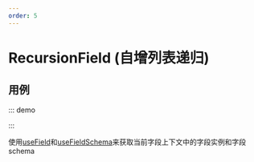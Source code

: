 ```yaml
---
order: 5
---
```


# RecursionField (自增列表递归)

## 用例

::: demo
<template>
  <FormProvider :form="form">
    <SchemaField>
      <SchemaArrayField name="custom" x-component="ArrayItems">
        <SchemaObjectField>
          <SchemaStringField name="input" x-component="Input" />
        </SchemaObjectField>
      </SchemaArrayField>
    </SchemaField>
  </FormProvider>
</template>

<script>
import { defineComponent, h } from '@vue/composition-api'
// or "import { defineComponent, h } from 'vue'" if using vue3
import { Input, Button, Space } from 'ant-design-vue'
import { createForm } from '@formily/core'
import { FormProvider, createSchemaField, RecursionField, defineObservableComponent, useField, useFieldSchema, observer } from '@formily/vue'
import 'ant-design-vue/dist/antd.css'

const ArrayItems = observer(defineComponent({
  props: ['value', 'disabled', 'readOnly'],
  setup (props) {
    const fieldRef = useField()
    const schemaRef = useFieldSchema()

    return () => {
      const field = fieldRef.value
      const schema = schemaRef.value
      const items = props.value?.map((item, index) => {
        return h('div', { key: item.id, style: { marginBottom: '10px' } }, [
          h(Space, [
            // params of render function is different in vue3
            h(RecursionField, { props: { schema: schema.items, name: index } }),
            h(Button, { on: { click: () => field.remove(index) } }, ['Remove']),
          ])
        ])
      })
      const button = h(Button, { on: { click: () => field.push({ id: Date.now() }) } }, ['Add'])
      return h('div', [items, button])
    }
  },
}))

const { SchemaField, SchemaStringField, SchemaArrayField, SchemaObjectField } = createSchemaField({
  components: {
    ArrayItems,
    Input,
  },
})

export default {
  components: { FormProvider, SchemaField, SchemaStringField, SchemaArrayField, SchemaObjectField },
  data() {
    return {
      form: createForm()
    }
  }
}
</script>

:::

使用[useField](/api/hooks/useField)和[useFieldSchema](/api/shared/use-field-schema)来获取当前字段上下文中的字段实例和字段 schema
